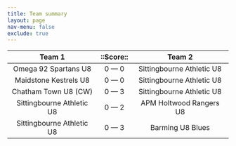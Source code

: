 ```yaml
---
title: Team summary
layout: page
nav-menu: false
exclude: true
---
```




|          Team 1           |  ::Score::  |          Team 2           |
|:-------------------------:|:-----------:|:-------------------------:|
|   Omega 92 Spartans U8    | 0 &mdash; 0 | Sittingbourne Athletic U8 |
|   Maidstone Kestrels U8   | 0 &mdash; 0 | Sittingbourne Athletic U8 |
|   Chatham Town U8 (CW)    | 0 &mdash; 3 | Sittingbourne Athletic U8 |
| Sittingbourne Athletic U8 | 0 &mdash; 2 |  APM Holtwood Rangers U8  |
| Sittingbourne Athletic U8 | 0 &mdash; 3 |     Barming U8 Blues      |

 <br /><br /><br />
